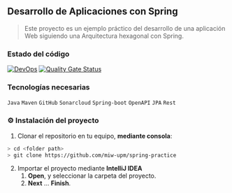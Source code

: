 ## Desarrollo de Aplicaciones con Spring
> Este proyecto es un ejemplo práctico del desarrollo de una aplicación Web siguiendo una Arquitectura hexagonal con Spring.

### Estado del código
[![DevOps](https://github.com/miw-upm/apaw-practice/actions/workflows/test-sonar.yml/badge.svg)](https://github.com/miw-upm/apaw-practice/actions/workflows/test-sonar.yml)
[![Quality Gate Status](https://sonarcloud.io/api/project_badges/measure?project=miw-upm_spring-practice&metric=alert_status)](https://sonarcloud.io/summary/new_code?id=miw-upm_spring-practice)

### Tecnologías necesarias
`Java` `Maven` `GitHub` `Sonarcloud` `Spring-boot` `OpenAPI` `JPA` `Rest`

### :gear: Instalación del proyecto
1. Clonar el repositorio en tu equipo, **mediante consola**:
```sh
> cd <folder path>
> git clone https://github.com/miw-upm/spring-practice
```
2. Importar el proyecto mediante **IntelliJ IDEA**
   1. **Open**, y seleccionar la carpeta del proyecto.
   1. **Next** … **Finish**.

